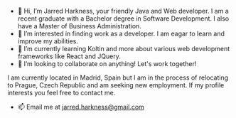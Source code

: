 - 👋 Hi, I’m Jarred Harkness, your friendly Java and Web developer. I am a recent graduate with a Bachelor degree in Software Development. I also have a Master of Business Administration.
- 👀 I’m interested in finding work as a developer. I am eagar to learn and improve my abilities. 
- 🌱 I’m currently learning Koltin and more about various web development frameworks like React and JQuery. 
- 💞️ I’m looking to collaborate on anything! Let's work together!

I am currently located in Madrid, Spain but I am in the process of relocating to Prague, Czech Republic and am seeking new employment. If my profile interests you feel free to contact me. 

- 📫 Email me at jarred.harkness@gmail.com

<!---
jxh053188/jxh053188 is a ✨ special ✨ repository because its `README.md` (this file) appears on your GitHub profile.
You can click the Preview link to take a look at your changes.
--->
